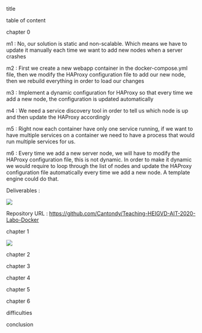 title

table of content

chapter 0

m1 : No, our solution is static and non-scalable. Which means we have to update it manually each time we want to add new nodes when a server crashes

m2 : First we create a new webapp container in the docker-compose.yml file, then we modify the HAProxy configuration file to add our new node, then we rebuild everything in order to load our changes

m3 : Implement a dynamic configuration for HAProxy so that every time we add a new node, the configuration is updated automatically

m4 : We need a service discovery tool in order to tell us which node is up and then update the HAProxy accordingly

m5 : Right now each container have only one service running, if we want to have multiple services on a container we need to have a process that would run multiple services for us.

m6 : Every time we add a new server node, we will have to modify the HAProxy configuration file, this is not dynamic. In order to make it dynamic we would require to loop through the list of nodes and update the HAProxy configuration file automatically every time we add a new node. A template engine could do that.

Deliverables : 

![](/img/img1.PNG)

Repository URL : https://github.com/Cantondy/Teaching-HEIGVD-AIT-2020-Labo-Docker

chapter 1

![](/img/img2.PNG)

chapter 2

chapter 3

chapter 4

chapter 5

chapter 6

difficulties

conclusion
